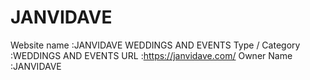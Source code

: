 # JANVIDAVE
Website name :JANVIDAVE WEDDINGS AND EVENTS Type / Category :WEDDINGS AND EVENTS URL :https://janvidave.com/ Owner Name :JANVIDAVE
